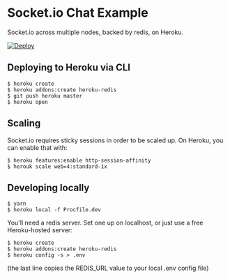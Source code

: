 # Socket.io Chat Example

Socket.io across multiple nodes, backed by redis, on Heroku.

[![Deploy](https://www.herokucdn.com/deploy/button.svg)](https://heroku.com/deploy)

## Deploying to Heroku via CLI

```
$ heroku create
$ heroku addons:create heroku-redis
$ git push heroku master
$ heroku open
```

## Scaling

Socket.io requires sticky sessions in order to be scaled up.
On Heroku, you can enable that with:

```
$ heroku features:enable http-session-affinity
$ herouk scale web=4:standard-1x
```

## Developing locally

```
$ yarn
$ heroku local -f Procfile.dev
```

You'll need a redis server.
Set one up on localhost, or just use a free Heroku-hosted server:

```
$ heroku create
$ heroku addons:create heroku-redis
$ heroku config -s > .env
```

(the last line copies the REDIS_URL value to your local .env config file)
